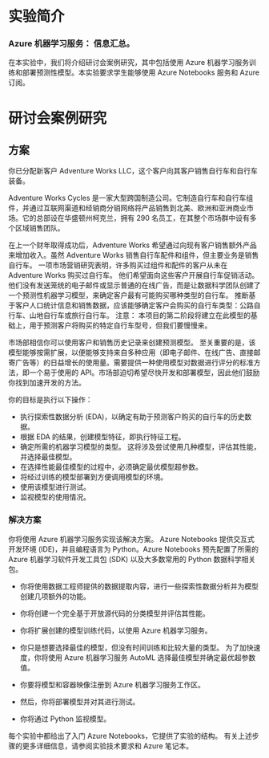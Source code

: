 ﻿---
lab:
    title: '实验简介'
    module: '模块 0:欢迎'
---

# 实验简介

### Azure 机器学习服务：  信息汇总。

在本实验中，我们将介绍研讨会案例研究，其中包括使用 Azure 机器学习服务训练和部署预测性模型。本实验要求学生能够使用 Azure Notebooks 服务和 Azure 订阅。

# 研讨会案例研究

## 方案

你已分配新客户 Adventure Works LLC，这个客户向其客户销售自行车和自行车装备。

Adventure Works Cycles 是一家大型跨国制造公司。它制造自行车和自行车组件，并通过互联网渠道和经销商分销网络将产品销售到北美、欧洲和亚洲商业市场。它的总部设在华盛顿州柯克兰，拥有 290 名员工，在其整个市场群中设有多个区域销售团队。

在上一个财年取得成功后，Adventure Works 希望通过向现有客户销售额外产品来增加收入。虽然 Adventure Works 销售自行车配件和组件，但主要业务是销售自行车。  一项市场营销研究表明，许多购买过组件和配件的客户从未在 Adventure Works 购买过自行车。  他们希望面向这些客户开展自行车促销活动。  他们没有发送笼统的电子邮件或显示普通的在线广告，而是让数据科学团队创建了一个预测性机器学习模型，来确定客户最有可能购买哪种类型的自行车。  推断基于客户人口统计信息和销售数据，应该能够确定客户会购买的自行车类型：公路自行车、山地自行车或旅行自行车。  注意：  本项目的第二阶段将建立在此模型的基础上，用于预测客户将购买的特定自行车型号，但我们要慢慢来。

市场部相信你可以使用客户和销售历史记录来创建预测模型。  至关重要的是，该模型能够按需扩展，以便能够支持来自多种应用（即电子邮件、在线广告、直接邮寄广告等）的日益增长的使用量。需要提供一种使用模型对数据进行评分的标准方法，即一个易于使用的 API。市场部迫切希望尽快开发和部署模型，因此他们鼓励你找到加速开发的方法。

你的目标是执行以下操作：

- 执行探索性数据分析 (EDA)，以确定有助于预测客户购买的自行车的历史数据。 
- 根据 EDA 的结果，创建模型特征，即执行特征工程。
- 确定所需的机器学习模型的类型。  这将涉及尝试使用几种模型，评估其性能，并选择最佳模型。
- 在选择性能最佳模型的过程中，必须确定最优模型超参数。 
- 将经过训练的模型部署到方便调用模型的环境。
- 使用该模型进行测试。
- 监视模型的使用情况。

### 解决方案

你将使用 Azure 机器学习服务实现该解决方案。  Azure Notebooks 提供交互式开发环境 (IDE)，并且编程语言为 Python。Azure Notebooks 预先配置了所需的 Azure 机器学习软件开发工具包 (SDK) 以及大多数常用的 Python 数据科学相关包。 

- 你将使用数据工程师提供的数据提取内容，进行一些探索性数据分析并为模型创建几项额外的功能。

- 你将创建一个完全基于开放源代码的分类模型并评估其性能。

- 你将扩展创建的模型训练代码，以使用 Azure 机器学习服务。

- 你只是想要选择最佳的模型，但没有时间训练和比较大量的类型。  为了加快速度，你将使用 Azure 机器学习服务 AutoML 选择最佳模型并确定最优超参数值。 

- 你要将模型和容器映像注册到 Azure 机器学习服务工作区。

- 然后，你将部署模型并对其进行测试。 

- 你将通过 Python 监视模型。

每个实验中都给出了入门 Azure Notebooks，它提供了实验的结构。  有关上述步骤的更多详细信息，请参阅实验技术要求和 Azure 笔记本。

